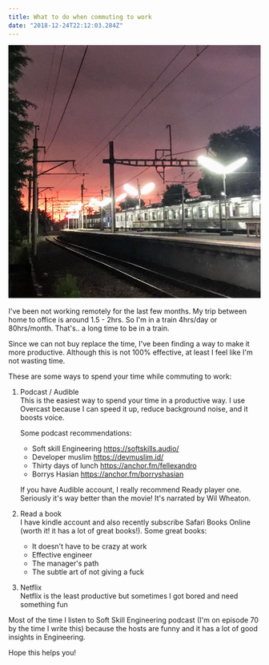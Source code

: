 ```yaml
---
title: What to do when commuting to work
date: "2018-12-24T22:12:03.284Z"
---
```


![commute](./commute.jpg)



I've been not working remotely for the last few months. My trip between home to office is around 1.5 - 2hrs. So I'm in a train 4hrs/day or 80hrs/month. That's.. a long time to be in a train.

Since we can not buy replace the time, I've been finding a way to make it more productive. Although this is not 100% effective, at least I feel like I'm not wasting time.

These are some ways to spend your time while commuting to work:

1. Podcast / Audible <br />
    This is the easiest way to spend your time in a productive way. I use Overcast because I can speed it up, reduce background noise, and it boosts voice.

    Some podcast recommendations:
    - Soft skill Engineering https://softskills.audio/
    - Developer muslim https://devmuslim.id/
    - Thirty days of lunch https://anchor.fm/fellexandro
    - Borrys Hasian https://anchor.fm/borryshasian

    If you have Audible account, I really recommend Ready player one. Seriously it's way better than the movie! It's narrated by Wil Wheaton.
2. Read a book <br />
    I have kindle account and also recently subscribe Safari Books Online (worth it! it has a lot of great books!).
    Some great books:
    - It doesn't have to be crazy at work
    - Effective engineer
    - The manager's path
    - The subtle art of not giving a fuck
3. Netflix <br />
    Netflix is the least productive but sometimes I got bored and need something fun

Most of the time I listen to Soft Skill Engineering podcast (I'm on episode 70 by the time I write this) because the hosts are funny and it has a lot of good insights in Engineering.

Hope this helps you!  


